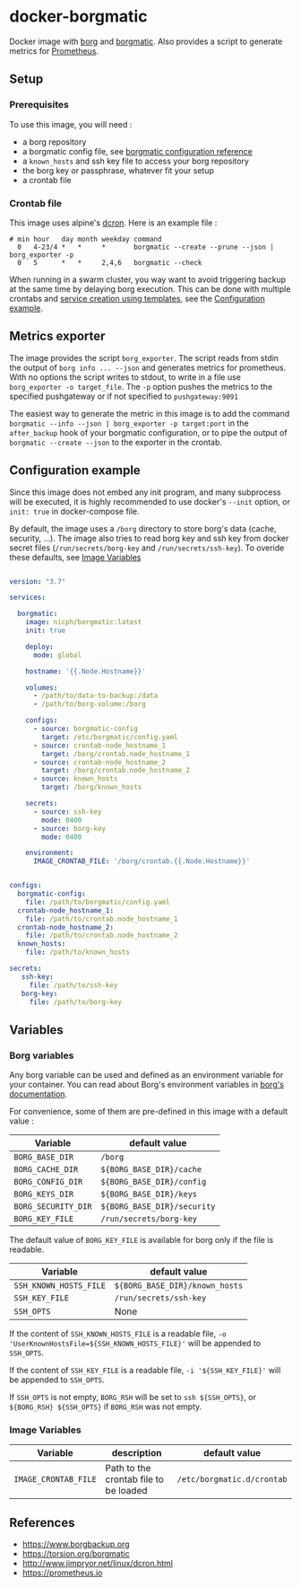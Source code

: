 
# docker-borgmatic

Docker image with [borg](https://github.com/borgbackup/borg) and
[borgmatic](https://github.com/witten/borgmatic). Also provides a script to
generate metrics for [Prometheus](https://prometheus.io/).


## Setup

### Prerequisites

To use this image, you will need :

- a borg repository
- a borgmatic config file, see [borgmatic configuration reference](https://torsion.org/borgmatic/docs/reference/configuration/)
- a `known_hosts` and ssh key file to access your borg repository
- the borg key or passphrase, whatever fit your setup
- a crontab file

### Crontab file

This image uses alpine's [dcron](http://www.jimpryor.net/linux/dcron.html).
Here is an example file :
```
# min hour   day month weekday command
  0   4-23/4 *   *     *       borgmatic --create --prune --json | borg_exporter -p
  0   5      *   *     2,4,6   borgmatic --check
```

When running in a swarm cluster, you way want to avoid triggering backup at the
same time by delaying borg execution. This can be done with multiple crontabs
and [service creation using
templates](https://docs.docker.com/engine/reference/commandline/service_create/#create-services-using-templates),
see the [Configuration example](#configuration-example).


## Metrics exporter

The image provides the script `borg_exporter`. The script reads from stdin the
output of `borg info ... --json` and generates metrics for prometheus. With no
options the script writes to stdout, to write in a file use `borg_exporter -o
target_file`. The `-p` option pushes the metrics to the specified pushgateway 
or if not specified to `pushgateway:9091`

The easiest way to generate the metric in this image is to add the command
`borgmatic --info --json | borg_exporter -p target:port` in the  `after_backup`
hook of your borgmatic configuration, or to pipe the output of `borgmatic
--create --json` to the exporter in the crontab.

## Configuration example

Since this image does not embed any init program, and many subprocess will be
executed, it is highly recommended to use docker's `--init` option, or `init:
true` in docker-compose file.

By default, the image uses a `/borg` directory to store borg's data (cache,
security, ...).
The image also tries to read borg key and ssh key from docker secret files
(`/run/secrets/borg-key` and `/run/secrets/ssh-key`). To overide these
defaults, see [Image Variables](#image-variables)

```yaml

version: "3.7"

services:

  borgmatic:
    image: nicph/borgmatic:latest
    init: true

    deploy:
      mode: global

    hostname: '{{.Node.Hostname}}'

    volumes:
      - /path/to/data-to-backup:/data
      - /path/to/borg-volume:/borg

    configs:
      - source: borgmatic-config
        target: /etc/borgmatic/config.yaml
      - source: crontab-node_hostname_1
        target: /borg/crontab.node_hostname_1
      - source: crontab-node_hostname_2
        target: /borg/crontab.node_hostname_2
      - source: known_hosts
        target: /borg/known_hosts

    secrets:
      - source: ssh-key
        mode: 0400
      - source: borg-key
        mode: 0400

    environment:
      IMAGE_CRONTAB_FILE: '/borg/crontab.{{.Node.Hostname}}'


configs:
  borgmatic-config:
    file: /path/to/borgmatic/config.yaml
  crontab-node_hostname_1:
    file: /path/to/crontab.node_hostname_1
  crontab-node_hostname_2:
    file: /path/to/crontab.node_hostname_2
  known_hosts:
    file: /path/to/known_hosts

secrets:
   ssh-key:
     file: /path/to/ssh-key
   borg-key:
     file: /path/to/borg-key

```



## Variables

### Borg variables

Any borg variable can be used and defined as an environment variable for your
container. You can read about Borg's environment variables in [borg's
documentation](https://borgbackup.readthedocs.io/en/stable/usage/general.html#environment-variables).

For convenience, some of them are pre-defined in this image with a default value :

| Variable            | default value               |
| ---                 | ---                         |
| `BORG_BASE_DIR`     | `/borg`                     |
| `BORG_CACHE_DIR`    | `${BORG_BASE_DIR}/cache`    |
| `BORG_CONFIG_DIR`   | `${BORG_BASE_DIR}/config`   |
| `BORG_KEYS_DIR`     | `${BORG_BASE_DIR}/keys`     |
| `BORG_SECURITY_DIR` | `${BORG_BASE_DIR}/security` |
| `BORG_KEY_FILE`     | `/run/secrets/borg-key`     |

The default value of `BORG_KEY_FILE` is available for borg only if the file is
readable.

| Variable               | default value                  |
| ---                    | ---                            |
| `SSH_KNOWN_HOSTS_FILE` | `${BORG_BASE_DIR}/known_hosts` |
| `SSH_KEY_FILE`         | `/run/secrets/ssh-key`         |
| `SSH_OPTS`             | None                           |

If the content of `SSH_KNOWN_HOSTS_FILE` is a readable file, `-o
'UserKnownHostsFile=${SSH_KNOWN_HOSTS_FILE}'` will be appended to `SSH_OPTS`.

If the content of `SSH_KEY_FILE` is a readable file, `-i '${SSH_KEY_FILE}'`
will be appended to `SSH_OPTS`.

If `SSH_OPTS` is not empty, `BORG_RSH` will be set to `ssh ${SSH_OPTS}`, or
`${BORG_RSH} ${SSH_OPTS}` if `BORG_RSH` was not empty.


### Image Variables

| Variable                 | description                                 | default value              |
| ---                      | ---                                         | ---                        |
| `IMAGE_CRONTAB_FILE`     | Path to the crontab file to be loaded       | `/etc/borgmatic.d/crontab` |


## References

 - https://www.borgbackup.org
 - https://torsion.org/borgmatic
 - http://www.jimpryor.net/linux/dcron.html
 - https://prometheus.io

